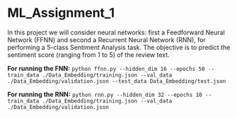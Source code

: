 # ML_Assignment_1
In this project we will consider neural networks: first a Feedforward Neural Network (FFNN) and second a Recurrent Neural Network (RNN), for performing a 5-class Sentiment Analysis task. The objective is to predict the sentiment score (ranging from 1 to 5) of the review text.

**For running the FNN:** ``python ffnn.py --hidden_dim 16 --epochs 50 --train_data ./Data_Embedding/training.json --val_data ./Data_Embedding/validation.json --test_data Data_Embedding/test.json ``

**For running the RNN:** ``python rnn.py --hidden_dim 32 --epochs 10 --train_data ./Data_Embedding/training.json --val_data ./Data_Embedding/validation.json``

